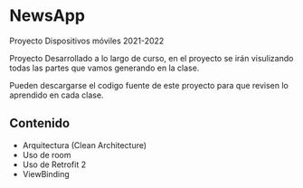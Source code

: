 # NewsApp
Proyecto Dispositivos móviles 2021-2022

Proyecto Desarrollado a lo largo de curso, en el proyecto se irán visulizando todas las partes que vamos generando en la clase.

Pueden descargarse el codigo fuente de este proyecto para que revisen lo aprendido en cada clase.

## Contenido

- Arquitectura (Clean Architecture)
- Uso de room
- Uso de Retrofit 2
- ViewBinding

